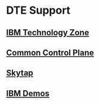 # DTE Support

## [IBM Technology Zone]()

## [Common Control Plane]()

## [Skytap]()

## [IBM Demos]()
